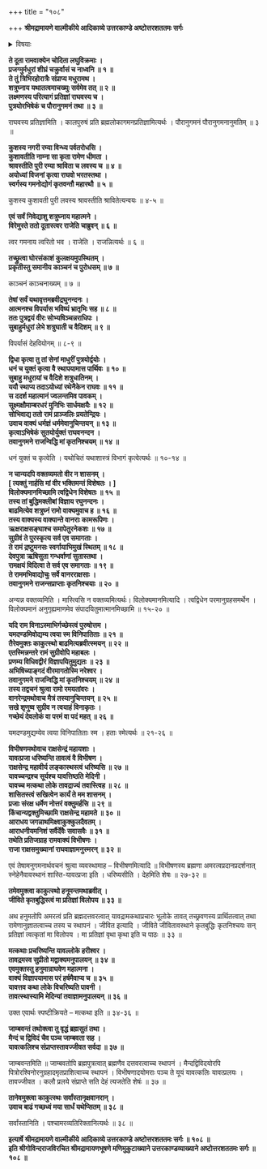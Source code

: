 +++
title = "१०८"

+++
**श्रीमद्रामायणे वाल्मीकीये आदिकाव्ये उत्तरकाण्डे अष्टोत्तरशततमः सर्गः**


<details><summary>विषयाः</summary>

दूतमुखापरलोकगमनोद्यमादिरामवृत्तान्तमवगतवताशत्रुघ्नेन पुत्रद्वयस्वराज्यद्वयेऽ -भिषेचनपूर्वकमयोध्यामेत्यरामंप्रति सप्रणामंस्वस्यानुगमनाभ्यनुज्ञानप्रार्थने रामेणतदनुज्ञानम् ॥ १ ॥ सुग्रीवेणाङ्गदस्य राज्येऽभिषेचनपूर्वकमृक्षवानरादिभिः सहाभिवादन पूर्वक रामंप्रतिसानुचरस्यस्वस्यतदनुगमनाङ्गीकरणप्रार्थनेतेनतदङ्गीकरणम् ॥ २ ॥ रामेण हनुमद्विभीषणौप्रति धरण्यामाचन्द्रार्कावस्थानचोदनपूर्वकं मैन्दद्विविदजाम्बवतां मे दिन्यांचिरावस्थानचोदना ॥ ३ ॥
</details>


**ते दूता रामवाक्येन चोदिता लघुविक्रमाः ।  
प्रजग्मुर्मधुरां शीघ्रं चक्रुर्वासं च नाध्वनि ॥ १ ॥  
ते तुं त्रिभिरहोरात्रैः संप्राप्य मधुरामथ ।  
शत्रुघ्नाय यथातत्वमाचख्युः सर्वमेव तत् ॥ २ ॥  
लक्ष्मणस्य परित्यागं प्रतिज्ञां राघवस्य च ।  
पुत्रयोरभिषेकं च पौरानुगमनं तथा ॥ ३ ॥**

राघवस्य प्रतिज्ञामिति । कालपुरुषं प्रति ब्रह्मलोकागमनप्रतिज्ञामित्यर्थः । पौरानुगमनं पौरानुगमनानुमतिम् ॥ ३ ॥

**कुशस्य नगरी रम्या विन्ध्य पर्वतरोधसि ।  
कुशावतीति नाम्ना सा कृता रामेण धीमता ।  
श्रावस्तीति पुरी रम्या श्राविता च लवस्य च ॥ ४ ॥  
अयोध्यां विजनां कृत्वा राघवो भरतस्तथा ।  
स्वर्गस्य गमनोद्योगं कृतवन्तौ महारथौ ॥ ५ ॥**

कुशस्य कुशावती पुरी लवस्य श्रावस्तीति श्रावितेत्यन्वयः ॥ ४-५ ॥

**एवं सर्वं निवेद्याशु शत्रुघ्नाय महात्मने ।  
विरेमुस्ते ततो दूतास्त्वर राजेति चाब्रुवन् ॥ ६ ॥**

त्वर गमनाय त्वरितो भव । राजेति । राजन्नित्यर्थः ॥ ६ ॥

**तच्छ्रुत्वा घोरसंकाशं कुलक्षयमुपस्थितम् ।  
प्रकृतीस्तु समानीय काञ्चनं च पुरोधसम् ॥ ७ ॥**

काञ्चनं काञ्चनाख्यम् ॥ ७ ॥

**तेषां सर्वं यथावृत्तमब्रवीद्रघुनन्दनः ।  
आत्मनश्च विपर्यास भविष्यं भ्रातृभिः सह ॥ ८ ॥  
ततः पुत्रद्वयं वीरः सोभ्यषिञ्चन्नराधिपः ।  
सुबाहुर्मधुरां लेभे शत्रुघाती च वैदिशम् ॥ ९ ॥**

विपर्यासं देहवियोगम् ॥ ८-९ ॥

**द्विधा कृत्वा तु तां सेनां माधुरीं पुत्रयोर्द्वयोः ।  
धनं च युक्तं कृत्वा वै स्थापयामास पार्थिवः ॥ १० ॥  
सुबाहु मधुरायां च वैदिशे शत्रुधातिनम् ।  
ययौ स्थाप्य तदाऽयोध्यां रथेनैकेन राघवः ॥ ११ ॥  
स ददर्श महात्मानं ज्वलन्तमिव पावकम् ।  
सूक्ष्मक्षौमाम्बरधरं मुनिभिः सार्धमक्षयैः ॥ १२ ॥  
सोभिवाद्य ततो रामं प्राञ्जलिः प्रयतेन्द्रियः ।  
उवाच वाक्यं धर्मज्ञं धर्ममेवानुचिन्तयन् ॥ १३ ॥  
कृत्वाऽभिषेकं सुतयोर्युक्तं राघवनन्दन ।  
तवानुगमने राजन्विद्धि मां कृतनिश्चयम् ॥ १४ ॥**

धनं युक्तं च कृत्वेति । यथोचितं यथाशास्त्रं विभागं कृत्वेत्यर्थः ॥ १०-१४ ॥

**न चान्यदपि वक्तव्यमतो वीर न शासनम् ।  
\[ त्यक्तुं नार्हसि मां वीर भक्तिमन्तं विशेषतः । \]  
विलोक्यमानमिच्छामि त्वद्विधेन विशेषतः ॥ १५ ॥  
तस्य तां बुद्धिमक्लीबां विज्ञाय रघुनन्दनः ।  
बाढमित्येव शत्रुघ्नं रामो वाक्यमुवाच ह ॥ १६ ॥  
तस्य वाक्यस्य वाक्यान्ते वानराः कामरूपिणः ।  
ऋक्षराक्षसङ्घाश्च समापेतुरनेकशः ॥ १७ ॥  
सुग्रीवं ते पुरस्कृत्य सर्व एव समागताः ।  
ते रामं द्रष्टुमनसः स्वर्गायाभिमुखं स्थितम् ॥ १८ ॥  
देवपुत्रा ऋषिसुता गन्धर्वाणां सुतास्तथा ।  
रामक्षयं विदित्वा ते सर्व एव समागताः ॥ १९ ॥  
ते राममभिवाद्योचुः सर्वे वानरराक्षसाः ।  
तवानुगमने राजन्सप्राप्ताः कृतनिश्चयाः ॥ २० ॥**

अन्यन्न वक्तव्यमिति । मास्त्विसि न वक्तव्यमित्यर्थः। विलोक्यमानमित्यादि । त्वद्विधेन परमानुग्रहसमर्थेन । विलोक्यमानं अनुगृह्यमाणमेव संपादयितुमात्मानमिच्छामि ॥ १५-२० ॥

**यदि राम विनाऽस्माभिर्गच्छेस्त्वं पुरुषोत्तम ।  
यमदण्डमिवोद्यम्य त्वया स्म विनिपातिताः ॥ २१ ॥  
तैरेवमुक्तः काकुत्स्थो बाढमित्यब्रवीत्स्मयन् ॥ २२ ॥  
एतस्मिन्नन्तरे रामं सुग्रीवोपि महाबलः ।  
प्रणम्य विधिवद्वीरं विज्ञापयितुमुद्यतः ॥ २३ ॥  
अभिषिच्याङ्गदं वीरमागतोस्मि नरेश्वर ।  
तवानुगमने राजन्विद्धि मां कृतनिश्चयम् ॥ २४ ॥  
तस्य तद्वचनं श्रुत्वा रामो रमयतांवरः ।  
वानरेन्द्रमथोवाच मैत्रं तस्यानुचिन्तयन् ॥ २५ ॥  
सखे शृणुष्व सुग्रीव न त्वयाहं विनाकृतः ।  
गच्छेयं देवलोकं वा परमं वा पदं महत् ॥ २६ ॥**

यमदण्डमुद्यम्येव त्वया विनिपातिताः स्म । हताः स्मेत्यर्थः ॥ २१-२६ ॥

**विभीषणमथोवाच राक्षसेन्द्रं महायशाः ।  
यावत्प्रजा धरिष्यन्ति तावत्वं वै विभीषण ।  
राक्षसेन्द्र महावीर्य लङ्कास्थस्त्वं धरिष्यसि ॥ २७ ॥  
यावच्चन्द्रश्च सूर्यश्च यावत्तिष्ठति मेदिनी ।  
यावच्च मत्कथा लोके तावद्राज्यं तवास्त्विह ॥ २८ ॥  
शासितस्त्वं सखित्वेन कार्यं ते मम शासनम् ।  
प्रजाः संरक्ष धर्मेण नोत्तरं वक्तुमर्हसि ॥ २९ ॥  
किंचान्यद्वक्तुमिच्छामि राक्षसेन्द्र महामते ॥ ३० ॥  
आराधय जगन्नाथमिक्ष्वाकुक्कुलदैवतम् ।  
आराधनीयमनिशं सर्वैर्देवैः सवासवैः ॥ ३१ ॥  
तथेति प्रतिजग्राह रामवाक्यं विभीषणः ।  
राजा राक्षसमुख्यानां राघवाज्ञामनुस्मरन् ॥ ३२ ॥**

एवं तेषामनुगमनार्थवचनं श्रुत्वा व्यवस्थामाह – विभीषणमित्यादि ॥ विभीषणस्य ब्रह्मणा अमरत्वप्रदानप्रदर्शनात् स्नेहेनैवावस्थानं शास्ति-यावत्प्रजा इति । धरिष्यसीति । देहमिति शेषः ॥ २७-३२ ॥

**तमेवमुक्त्वा काकुत्स्थो हनूमन्तमथाब्रवीत् ।  
जीविते कृतबुद्धिस्त्वं मा प्रतिज्ञां विलोपय ॥ ३३ ॥**

अथ हनुमतोपि अमरत्वं प्रति ब्रह्मदत्तवरत्वात् यावद्रामकथाप्रचारः भूलोके तावत् तच्छ्रवणस्य प्रार्थितत्वात् तथा रामेणानुज्ञातत्वाच्च तस्य च स्थापनं । जीवित इत्यादि । जीविते जीवितावस्थाने कृतबुद्धिः कृतनिश्चयः सन् प्रतिज्ञां त्वत्कृतां मा विलोपय । मा प्रतिज्ञां वृथा कृथा इति च पाठः ॥ ३३ ॥

**मत्कथाः प्रचरिष्यन्ति यावल्लोके हरीश्वर ।  
तावद्रमस्व सुप्रीतो मद्वाक्यमनुपालयन् ॥ ३४ ॥  
एवमुक्तस्तु हनुमान्राघवेण महात्मना ।  
वाक्यं विज्ञापयामास परं हर्षमैवाप्य च ॥ ३५ ॥  
यावत्तव कथा लोके विचरिष्यति पावनी ।  
तावत्स्थास्यामि मेदिन्यां तवाज्ञामनुपालयन् ॥ ३६ ॥**

उक्त एवार्थः स्पष्टीक्रियते – मत्कथा इति ॥ ३४-३६ ॥

**जाम्बवन्तं तथोक्त्वा तु वृद्धं ब्रह्मसुतं तथा ।  
मैन्दं च द्विविदं चैव पञ्च जाम्बवता सह ।  
यावत्कलिश्च संप्राप्तस्तावज्जीवत सर्वदा ॥ ३७ ॥**

जाम्बवन्तमिति ॥ जाम्बवतोपि ब्रह्मपुत्रत्वात् ब्रह्मणैव दत्तवरत्वाच्च स्थापनं । मैन्दद्विविदयोरपि पित्रोरश्विनोरनुग्रहादमृतप्राशित्वाच्च स्थापनं । विभीषणादयोमराः पञ्च ते यूयं यावत्कलिः यावत्प्रलयः । तावज्जीवत । कलौ प्रलये संप्राप्ते सति देहं त्यजतेति शेषंः ॥ ३७ ॥

**तानेवमुक्त्वा काकुत्स्थः सर्वांस्तानृक्षवानरान् ।  
उवाच बाढं गच्छध्वं मया सार्धं यथेप्सितम् ॥ ३८ ॥**

सर्वांस्तानिति । पश्चामरव्यतिरिक्तानित्यर्थः ॥ ३८ ॥

**इत्यार्षे श्रीमद्रामायणे वाल्मीकीये आदिकाव्ये उत्तरकाण्डे अष्टोत्तरशततमः सर्गः ॥ १०८ ॥  
इति श्रीगोविन्दराजविरचित श्रीमद्रामायणभूषणे मणिमुकुटाख्याने उत्तरकाण्डव्याख्याने अष्टोत्तरशततमः सर्गः ॥ १०८ ॥**

